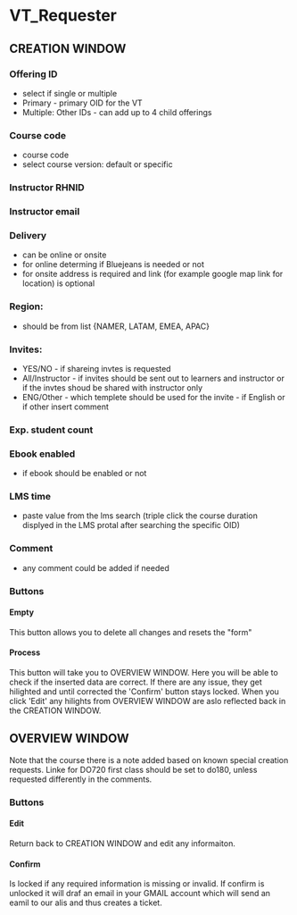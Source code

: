# VT_Requester

## CREATION WINDOW
### Offering ID
- select if single or multiple
- Primary - primary OID for the VT
- Multiple: Other IDs - can add up to 4 child offerings

### Course code
- course code
- select course version: default or specific

### Instructor RHNID
### Instructor email

### Delivery
- can be online or onsite
- for online determing if Bluejeans is needed or not
- for onsite address is required and link (for example google map link for location) is optional

### Region:
- should be from list {NAMER, LATAM, EMEA, APAC}

### Invites:
- YES/NO - if shareing invtes is requested
- All/Instructor - if invites should be sent out to learners and instructor or if the invtes shoud be shared with
instructor only
- ENG/Other - which templete should be used for the invite - if English or if other insert comment

### Exp. student count

### Ebook enabled
- if ebook should be enabled or not

### LMS time
- paste value from the lms search (triple click the course duration displyed in the LMS protal after searching the specific OID)

### Comment
- any comment could be added if needed

### Buttons

#### Empty
This button allows you to delete all changes and resets the "form"

#### Process
This button will take you to OVERVIEW WINDOW. Here you will be able to check if the inserted data are correct. If there are any issue, they get hilighted and until corrected the 'Confirm' button stays locked.
When you click 'Edit' any hilights from OVERVIEW WINDOW are aslo reflected back in the CREATION WINDOW.

## OVERVIEW WINDOW
Note that the course there is a note added based on known special creation requests. Linke for DO720 first class should be set to do180, unless requested differently in the comments.

### Buttons

#### Edit
Return back to CREATION WINDOW and edit any informaiton.

#### Confirm
Is locked if any required information is missing or invalid.
If confirm is unlocked it will draf an email in your GMAIL account which will send an eamil to our alis and thus creates a ticket.
